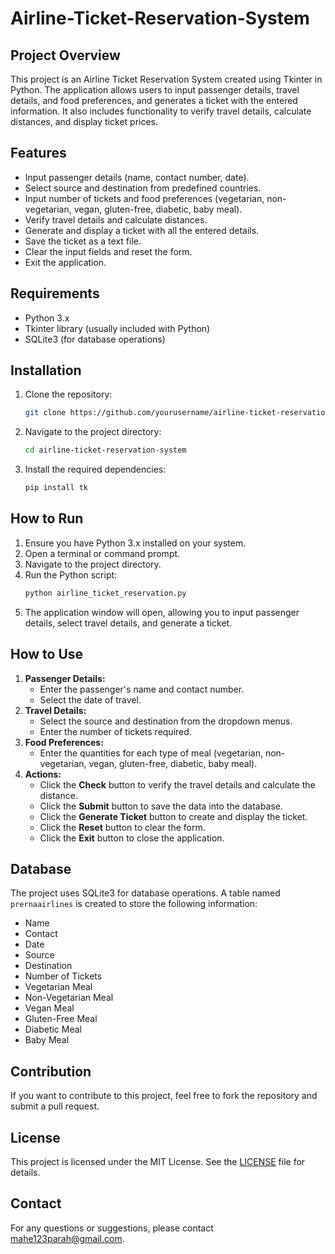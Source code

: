 # Airline-Ticket-Reservation-System

## Project Overview
This project is an Airline Ticket Reservation System created using Tkinter in Python. The application allows users to input passenger details, travel details, and food preferences, and generates a ticket with the entered information. It also includes functionality to verify travel details, calculate distances, and display ticket prices.

## Features
- Input passenger details (name, contact number, date).
- Select source and destination from predefined countries.
- Input number of tickets and food preferences (vegetarian, non-vegetarian, vegan, gluten-free, diabetic, baby meal).
- Verify travel details and calculate distances.
- Generate and display a ticket with all the entered details.
- Save the ticket as a text file.
- Clear the input fields and reset the form.
- Exit the application.

## Requirements
- Python 3.x
- Tkinter library (usually included with Python)
- SQLite3 (for database operations)

## Installation
1. Clone the repository:
   ```bash
   git clone https://github.com/yourusername/airline-ticket-reservation-system.git
   ```
2. Navigate to the project directory:
   ```bash
   cd airline-ticket-reservation-system
   ```
3. Install the required dependencies:
   ```bash
   pip install tk
   ```

## How to Run
1. Ensure you have Python 3.x installed on your system.
2. Open a terminal or command prompt.
3. Navigate to the project directory.
4. Run the Python script:
   ```bash
   python airline_ticket_reservation.py
   ```
5. The application window will open, allowing you to input passenger details, select travel details, and generate a ticket.

## How to Use
1. **Passenger Details:**
   - Enter the passenger's name and contact number.
   - Select the date of travel.
2. **Travel Details:**
   - Select the source and destination from the dropdown menus.
   - Enter the number of tickets required.
3. **Food Preferences:**
   - Enter the quantities for each type of meal (vegetarian, non-vegetarian, vegan, gluten-free, diabetic, baby meal).
4. **Actions:**
   - Click the **Check** button to verify the travel details and calculate the distance.
   - Click the **Submit** button to save the data into the database.
   - Click the **Generate Ticket** button to create and display the ticket.
   - Click the **Reset** button to clear the form.
   - Click the **Exit** button to close the application.

## Database
The project uses SQLite3 for database operations. A table named `prernaairlines` is created to store the following information:
- Name
- Contact
- Date
- Source
- Destination
- Number of Tickets
- Vegetarian Meal
- Non-Vegetarian Meal
- Vegan Meal
- Gluten-Free Meal
- Diabetic Meal
- Baby Meal

## Contribution
If you want to contribute to this project, feel free to fork the repository and submit a pull request.

## License
This project is licensed under the MIT License. See the [LICENSE](LICENSE) file for details.

## Contact
For any questions or suggestions, please contact [mahe123parah@gmail.com](mailto:your-email@example.com).
